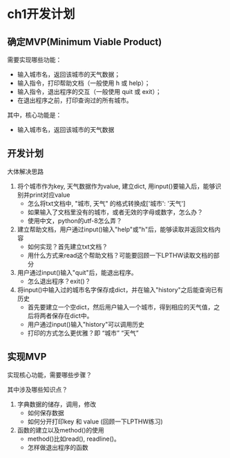 # ch1开发计划

## 确定MVP(Minimum Viable Product)

需要实现哪些功能：

- 输入城市名，返回该城市的天气数据；
- 输入指令，打印帮助文档（一般使用 h 或 help）；
- 输入指令，退出程序的交互（一般使用 quit 或 exit）；
- 在退出程序之前，打印查询过的所有城市。

其中，核心功能是：

- 输入城市名，返回该城市的天气数据

## 开发计划

大体解决思路

1. 将个城市作为key, 天气数据作为value, 建立dict, 用input()要输入后，能够识别并print对应value
   - 怎么将txt文档中, "城市, 天气" 的格式转换成['城市': '天气'] 
   - 如果输入了文档里没有的城市，或者无效的字母或数字，怎么办？
   - 使用中文，python的utf-8怎么弄？
2. 建立帮助文档，用户通过input()输入"help"或"h"后，能够读取并返回文档内容
   - 如何实现？首先建立txt文档？
   - 用什么方式来read这个帮助文档？可能要回顾一下LPTHW读取文档的部分
3. 用户通过input()输入"quit"后，能退出程序。
   - 怎么退出程序？exit()？
4. 将input()中输入过的城市名字保存成dict，并在输入"history"之后能查询已有历史
   - 首先要建立一个空dict，然后用户输入一个城市，得到相应的天气值，之后将两者保存在dict中。
   - 用户通过input()输入"history"可以调用历史
   - 打印的方式怎么更优雅？即 “城市” “天气”

## 实现MVP

实现核心功能，需要哪些步骤？



其中涉及哪些知识点？

1. 字典数据的储存，调用，修改
   - 如何保存数据
   - 如何分开打印key 和 value (回顾一下LPTHW练习)
2. 函数的建立以及method()的使用
   - method()比如read(), readline()。
   - 怎样做退出程序的函数